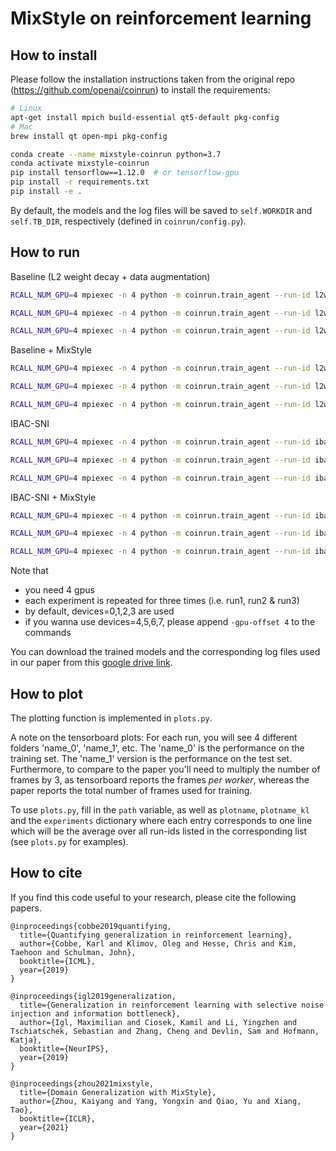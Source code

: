 # MixStyle on reinforcement learning

## How to install

Please follow the installation instructions taken from the original repo (https://github.com/openai/coinrun) to install the requirements:

```bash
# Linux
apt-get install mpich build-essential qt5-default pkg-config
# Mac
brew install qt open-mpi pkg-config

conda create --name mixstyle-coinrun python=3.7
conda activate mixstyle-coinrun
pip install tensorflow==1.12.0  # or tensorflow-gpu
pip install -r requirements.txt
pip install -e .
```

By default, the models and the log files will be saved to `self.WORKDIR` and `self.TB_DIR`, respectively (defined in `coinrun/config.py`).

## How to run

Baseline (L2 weight decay + data augmentation)
```bash
RCALL_NUM_GPU=4 mpiexec -n 4 python -m coinrun.train_agent --run-id l2wd_da_run1 --num-levels 500 --test --long --l2 0.0001 -uda 1

RCALL_NUM_GPU=4 mpiexec -n 4 python -m coinrun.train_agent --run-id l2wd_da_run2 --num-levels 500 --test --long --l2 0.0001 -uda 1

RCALL_NUM_GPU=4 mpiexec -n 4 python -m coinrun.train_agent --run-id l2wd_da_run3 --num-levels 500 --test --long --l2 0.0001 -uda 1
```

Baseline + MixStyle
```bash
RCALL_NUM_GPU=4 mpiexec -n 4 python -m coinrun.train_agent --run-id l2wd_da_ms_run1 --num-levels 500 --test --long --l2 0.0001 -uda 1 --mixstyle

RCALL_NUM_GPU=4 mpiexec -n 4 python -m coinrun.train_agent --run-id l2wd_da_ms_run2 --num-levels 500 --test --long --l2 0.0001 -uda 1 --mixstyle

RCALL_NUM_GPU=4 mpiexec -n 4 python -m coinrun.train_agent --run-id l2wd_da_ms_run3 --num-levels 500 --test --long --l2 0.0001 -uda 1 --mixstyle
```

IBAC-SNI
```bash
RCALL_NUM_GPU=4 mpiexec -n 4 python -m coinrun.train_agent --run-id ibac_sni_lmda0.5_run1 --num-levels 500 --test --long --l2 0.0001 -uda 1 --beta 0.0001 --nr-samples 12 --sni

RCALL_NUM_GPU=4 mpiexec -n 4 python -m coinrun.train_agent --run-id ibac_sni_lmda0.5_run2 --num-levels 500 --test --long --l2 0.0001 -uda 1 --beta 0.0001 --nr-samples 12 --sni

RCALL_NUM_GPU=4 mpiexec -n 4 python -m coinrun.train_agent --run-id ibac_sni_lmda0.5_run3 --num-levels 500 --test --long --l2 0.0001 -uda 1 --beta 0.0001 --nr-samples 12 --sni
```

IBAC-SNI + MixStyle
```bash
RCALL_NUM_GPU=4 mpiexec -n 4 python -m coinrun.train_agent --run-id ibac_sni_lmda0.5_ms_run1 --num-levels 500 --test --long --l2 0.0001 -uda 1 --beta 0.0001 --nr-samples 12 --sni --mixstyle

RCALL_NUM_GPU=4 mpiexec -n 4 python -m coinrun.train_agent --run-id ibac_sni_lmda0.5_ms_run2 --num-levels 500 --test --long --l2 0.0001 -uda 1 --beta 0.0001 --nr-samples 12 --sni --mixstyle

RCALL_NUM_GPU=4 mpiexec -n 4 python -m coinrun.train_agent --run-id ibac_sni_lmda0.5_ms_run3 --num-levels 500 --test --long --l2 0.0001 -uda 1 --beta 0.0001 --nr-samples 12 --sni --mixstyle
```

Note that

- you need 4 gpus
- each experiment is repeated for three times (i.e. run1, run2 & run3)
- by default, devices=0,1,2,3 are used
- if you wanna use devices=4,5,6,7, please append `-gpu-offset 4` to the commands

You can download the trained models and the corresponding log files used in our paper from this [google drive link](https://drive.google.com/drive/folders/1NeoGgLMtU_a3sflKqYI00bT81473BXTP?usp=sharing).

## How to plot

The plotting function is implemented in `plots.py`.

A note on the tensorboard plots: For each run, you will see 4 different folders 'name_0', 'name_1', etc. The 'name_0' is the performance on the training set. The 'name_1' version is the performance on the test set. Furthermore, to compare to the paper you'll need to multiply the number of frames by 3, as tensorboard reports the frames _per worker_, whereas the paper reports the total number of frames used for training.

To use `plots.py`, fill in the `path` variable, as well as `plotname`, `plotname_kl` and the `experiments` dictionary where each entry corresponds to one line which will be the average over all run-ids listed in the corresponding list (see `plots.py` for examples).

## How to cite

If you find this code useful to your research, please cite the following papers.

```
@inproceedings{cobbe2019quantifying,
  title={Quantifying generalization in reinforcement learning},
  author={Cobbe, Karl and Klimov, Oleg and Hesse, Chris and Kim, Taehoon and Schulman, John},
  booktitle={ICML},
  year={2019}
}

@inproceedings{igl2019generalization,
  title={Generalization in reinforcement learning with selective noise injection and information bottleneck},
  author={Igl, Maximilian and Ciosek, Kamil and Li, Yingzhen and Tschiatschek, Sebastian and Zhang, Cheng and Devlin, Sam and Hofmann, Katja},
  booktitle={NeurIPS},
  year={2019}
}

@inproceedings{zhou2021mixstyle,
  title={Domain Generalization with MixStyle},
  author={Zhou, Kaiyang and Yang, Yongxin and Qiao, Yu and Xiang, Tao},
  booktitle={ICLR},
  year={2021}
}
```